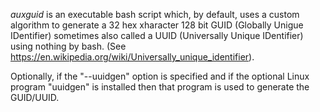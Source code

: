 *auxguid* is an executable bash script which, by default, uses a custom algorithm
to generate a 32 hex xharacter 128 bit GUID (Globally Unigue IDentifier) sometimes
also called a UUID (Universally Unique IDentifier) using nothing by bash.
(See <https://en.wikipedia.org/wiki/Universally_unique_identifier>).

Optionally, if the "--uuidgen" option is specified and if the optional Linux program
"uuidgen" is installed then that program is used to generate the GUID/UUID.
